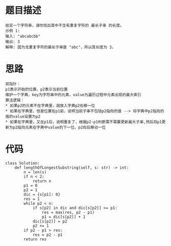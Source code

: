 # 题目描述
    给定一个字符串，请你找出其中不含有重复字符的 最长子串 的长度。
    示例 1:
    输入: "abcabcbb"
    输出: 3 
    解释: 因为无重复字符的最长子串是 "abc"，所以其长度为 3。

# 思路
    双指针：
    p1表示开始的位置，p2表示当前位置
    维护一个字典，key为字符串中的元素，value为遍历过程中元素出现的最大索引
    算法逻辑：
    * 如果p2的元素不在字典里，就放入字典p2右移一位
    * 如果在字典里，但是位置在p1前，说明当前子串不包括p2指向的值 --> 将字典中p2指向的值的value设置为p2
    * 如果在字典里，又在p1后，说明重复了，根据p2-p1判断需不需要更新最大子串,然后将p1更新为p2指向元素在字典中value的下一位，p2向后移动一位
# 代码
```
class Solution:
    def lengthOfLongestSubstring(self, s: str) -> int:
        n = len(s)
        if n < 2:
            return n
        p1 = 0
        p2 = 1
        dic = {s[p1]: 0}
        res = 1
        while p2 < n:
            if s[p2] in dic and dic[s[p2]] >= p1:
                res = max(res, p2 - p1)
                p1 = dic[s[p2]] + 1
            dic[s[p2]] = p2
            p2 += 1
        if p2 - p1 > res:
            res = p2 - p1 
        return res
```
